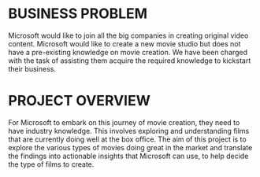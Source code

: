 # BUSINESS PROBLEM
Microsoft would like to join all the big companies in creating original video content. Microsoft would like to create a new movie studio but does not have a pre-existing knowledge on movie creation. We have been charged with the task of assisting them acquire the required knowledge to kickstart their business.


# PROJECT OVERVIEW
For Microsoft to embark on this journey of movie creation, they need to have industry knowledge. This involves exploring and understanding films that are currently doing well at the box office. The aim of this project is to explore the various types of movies doing great in the market and translate the findings into actionable insights that Microsoft can use, to help decide the type of films to create.
